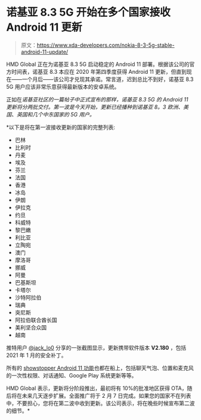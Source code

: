 # 诺基亚 8.3 5G 开始在多个国家接收 Android 11 更新

> 原文：<https://www.xda-developers.com/nokia-8-3-5g-stable-android-11-update/>

HMD Global 正在为诺基亚 8.3 5G 启动稳定的 Android 11 部署。根据该公司的官方时间表，诺基亚 8.3 本应在 2020 年第四季度获得 Android 11 更新，但直到现在——一个月后——该公司才兑现其承诺。常言道，迟到总比不到好，诺基亚 8.3 5G 用户应该非常乐意获得最新版本的安卓系统。

正如在[](https://community.phones.nokia.com/discussion/62210/android-11-on-nokia-8-3-5g)*诺基亚社区的一篇帖子中正式宣布的那样，诺基亚 8.3 5G 的 Android 11 更新将分两批交付。第一波是今天开始，更新已经播种到诺基亚 8。3 欧洲、美国、英国和几个中东国家的 5G 用户。*

 *以下是将在第一波接收更新的国家的完整列表:

*   巴林
*   比利时
*   丹麦
*   埃及
*   芬兰
*   法国
*   香港
*   冰岛
*   伊朗
*   伊拉克
*   约旦
*   科威特
*   黎巴嫩
*   利比亚
*   立陶宛
*   澳门
*   摩洛哥
*   挪威
*   阿曼
*   巴基斯坦
*   卡塔尔
*   沙特阿拉伯
*   瑞典
*   突尼斯
*   阿拉伯联合酋长国
*   美利坚合众国
*   越南

推特用户 [@jack_lo0](https://twitter.com/jack_lo0/status/1356557547189141504) 分享的一张截图显示，更新携带软件版本 **V2.180** ，包括 2021 年 1 月的安全补丁。

所有的 [showstopper Android 11 功能](https://www.xda-developers.com/android-11-features-developers-new-apis/)也都在船上，包括聊天气泡、位置和麦克风的一次性权限、对话通知、Google Play 系统更新等等。

HMD Global 表示，更新将分阶段推出，最初将有 10%的批准地区获得 OTA，随后将在未来几天逐步扩展。全面推广将于 2 月 7 日完成。如果您的国家不在列表中，不要担心，您将在第二波中收到更新。该公司表示，将在晚些时候宣布第二波的细节。*